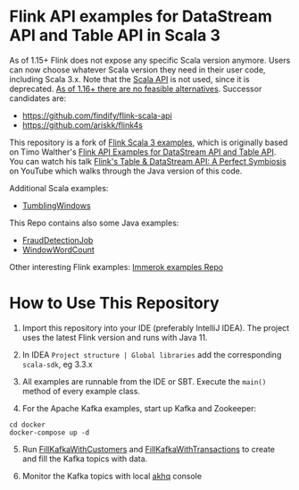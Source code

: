 # Flink API examples for DataStream API and Table API in Scala 3

As of 1.15+ Flink does not expose any specific Scala version anymore.
Users can now choose whatever Scala version they need in their user code, including Scala 3.x.
Note that the [Scala API](https://nightlies.apache.org/flink/flink-docs-master/docs/dev/datastream/scala_api_extensions) is not used, since it is deprecated.
[As of 1.16+ there are no feasible alternatives](https://lists.apache.org/thread/7lt5sxrgy4b503z4x2sfq36oy5r7v4vc). Successor candidates are:
* https://github.com/findify/flink-scala-api
* https://github.com/ariskk/flink4s

This repository is a fork of [Flink Scala 3 examples](https://github.com/sjwiesman/flink-scala-3), which is originally based on Timo
Walther's [Flink API Examples for DataStream API and Table API](https://github.com/twalthr/flink-api-examples). You can watch his talk [Flink's Table & DataStream API: A Perfect Symbiosis](https://youtu.be/vLLn5PxF2Lw) on YouTube which walks
through the Java version of this code.
    
Additional Scala examples:
* [TumblingWindows](src/main/scala/com/custom/TumblingWindow.scala)

This Repo contains also some Java examples:
* [FraudDetectionJob](src/main/java/spendreport/FraudDetectionJob.java)
* [WindowWordCount](src/main/java/com/custom/WindowWordCount.java)
  
Other interesting Flink examples: [Immerok examples Repo](https://github.com/pbernet/recipes)

# How to Use This Repository

1. Import this repository into your IDE (preferably IntelliJ IDEA). The project uses the latest Flink version and runs with Java 11.

2. In IDEA `Project structure | Global libraries`  add the corresponding `scala-sdk`, eg 3.3.x

3. All examples are runnable from the IDE or SBT. Execute the `main()` method of every example class.

4. For the Apache Kafka examples, start up Kafka and Zookeeper:

```
cd docker
docker-compose up -d
```

5. Run [FillKafkaWithCustomers](src/main/scala/com/ververica/FillKafkaWithCustomers.scala) and [FillKafkaWithTransactions](src/main/scala/com/ververica/FillKafkaWithTransactions.scala) to create and fill the Kafka topics with data.

6. Monitor the Kafka topics with local [akhq](http://localhost:8081) console
